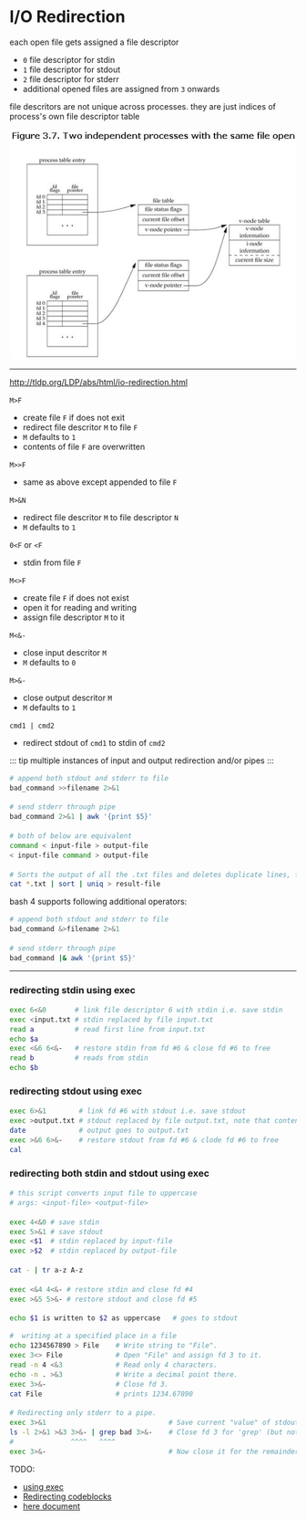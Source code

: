 # I/O Redirection

each open file gets assigned a file descriptor
* `0` file descriptor for stdin
* `1` file descriptor for stdout
* `2` file descriptor for stderr
* additional opened files are assigned from `3` onwards

file descritors are not unique across processes. they are just indices of process's own file descriptor table

![filedescriptors.npg](files/filedescriptors.jpg)

---

<http://tldp.org/LDP/abs/html/io-redirection.html>

`M>F`
* create file `F` if does not exit
* redirect file descritor `M` to file `F`
* `M` defaults to `1`
* contents of file `F` are overwritten

`M>>F`
* same as above except appended to file `F`

`M>&N`
* redirect file descritor `M` to file descriptor `N`
* `M` defaults to `1`

`0<F` or `<F`
* stdin from file `F`

`M<>F`
* create file `F` if does not exist
* open it for reading and writing 
* assign file descriptor `M` to it

`M<&-`
* close input descritor `M`
* `M` defaults to `0`

`M>&-`
* close output descritor `M`
* `M` defaults to `1`

`cmd1 | cmd2`
* redirect stdout of `cmd1` to stdin of `cmd2`

::: tip
multiple instances of input and output redirection and/or pipes
:::

```bash
# append both stdout and stderr to file
bad_command >>filename 2>&1

# send stderr through pipe
bad_command 2>&1 | awk '{print $5}'

# both of below are equivalent
command < input-file > output-file
< input-file command > output-file

# Sorts the output of all the .txt files and deletes duplicate lines, finally saves results to "result-file"
cat *.txt | sort | uniq > result-file
```

bash 4 supports following additional operators:

```bash
# append both stdout and stderr to file
bad_command &>filename 2>&1

# send stderr through pipe
bad_command |& awk '{print $5}'
```

---

### redirecting stdin using exec

```bash
exec 6<&0       # link file descriptor 6 with stdin i.e. save stdin
exec <input.txt # stdin replaced by file input.txt
read a          # read first line from input.txt
echo $a
exec <&6 6<&-   # restore stdin from fd #6 & close fd #6 to free
read b          # reads from stdin
echo $b
```

### redirecting stdout using exec

```bash
exec 6>&1        # link fd #6 with stdout i.e. save stdout
exec >output.txt # stdout replaced by file output.txt, note that content of file are lost
date             # output goes to output.txt
exec >&6 6>&-    # restore stdout from fd #6 & clode fd #6 to free
cal
```

### redirecting both stdin and stdout using exec

```bash
# this script converts input file to uppercase
# args: <input-file> <output-file>

exec 4<&0 # save stdin
exec 5>&1 # save stdout
exec <$1  # stdin replaced by input-file
exec >$2  # stdin replaced by output-file

cat - | tr a-z A-z

exec <&4 4<&- # restore stdin and close fd #4
exec >&5 5>&- # restore stdout and close fd #5

echo $1 is written to $2 as uppercase   # goes to stdout
```

```bash
#  writing at a specified place in a file
echo 1234567890 > File    # Write string to "File".
exec 3<> File             # Open "File" and assign fd 3 to it.
read -n 4 <&3             # Read only 4 characters.
echo -n . >&3             # Write a decimal point there.
exec 3>&-                 # Close fd 3.
cat File                  # prints 1234.67890

# Redirecting only stderr to a pipe.
exec 3>&1                              # Save current "value" of stdout.
ls -l 2>&1 >&3 3>&- | grep bad 3>&-    # Close fd 3 for 'grep' (but not 'ls').
#              ^^^^   ^^^^
exec 3>&-                              # Now close it for the remainder of the script.
```

TODO:
* [using exec](http://tldp.org/LDP/abs/html/x17974.html)
* [Redirecting codeblocks](http://tldp.org/LDP/abs/html/redircb.html)
* [here document](http://tldp.org/LDP/abs/html/here-docs.html)
